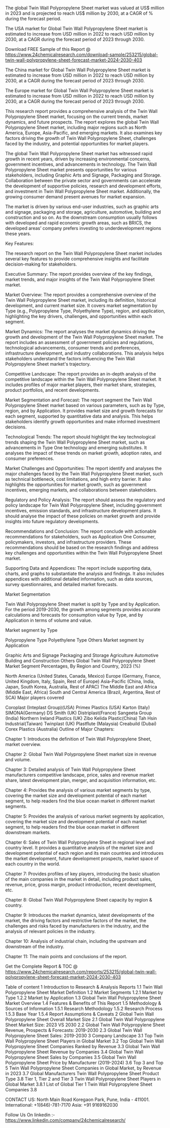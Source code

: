 The global Twin Wall Polypropylene Sheet market was valued at US$ million in 2023 and is projected to reach US$ million by 2030, at a CAGR of % during the forecast period.

The USA market for Global Twin Wall Polypropylene Sheet market is estimated to increase from USD million in 2022 to reach USD million by 2030, at a CAGR during the forecast period of 2023 through 2030.

Download FREE Sample of this Report @ https://www.24chemicalresearch.com/download-sample/253215/global-twin-wall-polypropylene-sheet-forecast-market-2024-2030-403

The China market for Global Twin Wall Polypropylene Sheet market is estimated to increase from USD million in 2022 to reach USD million by 2030, at a CAGR during the forecast period of 2023 through 2030.

The Europe market for Global Twin Wall Polypropylene Sheet market is estimated to increase from USD million in 2022 to reach USD million by 2030, at a CAGR during the forecast period of 2023 through 2030.

This research report provides a comprehensive analysis of the Twin Wall Polypropylene Sheet market, focusing on the current trends, market dynamics, and future prospects. The report explores the global Twin Wall Polypropylene Sheet market, including major regions such as North America, Europe, Asia-Pacific, and emerging markets. It also examines key factors driving the growth of Twin Wall Polypropylene Sheet, challenges faced by the industry, and potential opportunities for market players.

The global Twin Wall Polypropylene Sheet market has witnessed rapid growth in recent years, driven by increasing environmental concerns, government incentives, and advancements in technology. The Twin Wall Polypropylene Sheet market presents opportunities for various stakeholders, including Graphic Arts and Signage, Packaging and Storage. Collaboration between the private sector and governments can accelerate the development of supportive policies, research and development efforts, and investment in Twin Wall Polypropylene Sheet market. Additionally, the growing consumer demand present avenues for market expansion.

The market is driven by various end-user industries, such as graphic arts and signage, packaging and storage, agriculture, automotive, building and construction and so on. As the downstream consumption usually follows with developed and rapid economic growth areas, such as BRICS, the developed areas’ company prefers investing to underdevelopment regions these years.

Key Features:

The research report on the Twin Wall Polypropylene Sheet market includes several key features to provide comprehensive insights and facilitate decision-making for stakeholders.

Executive Summary: The report provides overview of the key findings, market trends, and major insights of the Twin Wall Polypropylene Sheet market.

Market Overview: The report provides a comprehensive overview of the Twin Wall Polypropylene Sheet market, including its definition, historical development, and current market size. It covers market segmentation by Type (e.g., Polypropylene Type, Polyethylene Type), region, and application, highlighting the key drivers, challenges, and opportunities within each segment.

Market Dynamics: The report analyses the market dynamics driving the growth and development of the Twin Wall Polypropylene Sheet market. The report includes an assessment of government policies and regulations, technological advancements, consumer trends and preferences, infrastructure development, and industry collaborations. This analysis helps stakeholders understand the factors influencing the Twin Wall Polypropylene Sheet market's trajectory.

Competitive Landscape: The report provides an in-depth analysis of the competitive landscape within the Twin Wall Polypropylene Sheet market. It includes profiles of major market players, their market share, strategies, product portfolios, and recent developments.

Market Segmentation and Forecast: The report segment the Twin Wall Polypropylene Sheet market based on various parameters, such as by Type, region, and by Application. It provides market size and growth forecasts for each segment, supported by quantitative data and analysis. This helps stakeholders identify growth opportunities and make informed investment decisions.

Technological Trends: The report should highlight the key technological trends shaping the Twin Wall Polypropylene Sheet market, such as advancements in Type One technology and emerging substitutes. It analyses the impact of these trends on market growth, adoption rates, and consumer preferences.

Market Challenges and Opportunities: The report identify and analyses the major challenges faced by the Twin Wall Polypropylene Sheet market, such as technical bottleneck, cost limitations, and high entry barrier. It also highlights the opportunities for market growth, such as government incentives, emerging markets, and collaborations between stakeholders.

Regulatory and Policy Analysis: The report should assess the regulatory and policy landscape for Twin Wall Polypropylene Sheet, including government incentives, emission standards, and infrastructure development plans. It should analyse the impact of these policies on market growth and provide insights into future regulatory developments.

Recommendations and Conclusion: The report conclude with actionable recommendations for stakeholders, such as Application One Consumer, policymakers, investors, and infrastructure providers. These recommendations should be based on the research findings and address key challenges and opportunities within the Twin Wall Polypropylene Sheet market.

Supporting Data and Appendices: The report include supporting data, charts, and graphs to substantiate the analysis and findings. It also includes appendices with additional detailed information, such as data sources, survey questionnaires, and detailed market forecasts.

Market Segmentation

Twin Wall Polypropylene Sheet market is split by Type and by Application. For the period 2019-2030, the growth among segments provides accurate calculations and forecasts for consumption value by Type, and by Application in terms of volume and value.

Market segment by Type

Polypropylene Type
Polyethylene Type
Others
Market segment by Application

Graphic Arts and Signage
Packaging and Storage
Agriculture
Automotive
Building and Construction
Others
Global Twin Wall Polypropylene Sheet Market Segment Percentages, By Region and Country, 2023 (%)

North America (United States, Canada, Mexico)
Europe (Germany, France, United Kingdom, Italy, Spain, Rest of Europe)
Asia-Pacific (China, India, Japan, South Korea, Australia, Rest of APAC)
The Middle East and Africa (Middle East, Africa)
South and Central America (Brazil, Argentina, Rest of SCA)
Major players covered

Coroplast (Inteplast Group)(USA)
Primex Plastics (USA)
Karton (Italy)
SIMONA(Germany)
DS Smith (UK)
Distriplast(France)
Sangeeta Group (India)
Northern Ireland Plastics (UK)
Zibo Kelida Plastic(China)
Tah Hsin Industrial(Taiwan)
Twinplast (UK)
Plastflute (Malaysia)
Creabuild (Dubai)
Corex Plastics (Australia)
Outline of Major Chapters:

Chapter 1: Introduces the definition of Twin Wall Polypropylene Sheet, market overview.

Chapter 2: Global Twin Wall Polypropylene Sheet market size in revenue and volume.

Chapter 3: Detailed analysis of Twin Wall Polypropylene Sheet manufacturers competitive landscape, price, sales and revenue market share, latest development plan, merger, and acquisition information, etc.

Chapter 4: Provides the analysis of various market segments by type, covering the market size and development potential of each market segment, to help readers find the blue ocean market in different market segments.

Chapter 5: Provides the analysis of various market segments by application, covering the market size and development potential of each market segment, to help readers find the blue ocean market in different downstream markets.

Chapter 6: Sales of Twin Wall Polypropylene Sheet in regional level and country level. It provides a quantitative analysis of the market size and development potential of each region and its main countries and introduces the market development, future development prospects, market space of each country in the world.

Chapter 7: Provides profiles of key players, introducing the basic situation of the main companies in the market in detail, including product sales, revenue, price, gross margin, product introduction, recent development, etc.

Chapter 8: Global Twin Wall Polypropylene Sheet capacity by region & country.

Chapter 9: Introduces the market dynamics, latest developments of the market, the driving factors and restrictive factors of the market, the challenges and risks faced by manufacturers in the industry, and the analysis of relevant policies in the industry.

Chapter 10: Analysis of industrial chain, including the upstream and downstream of the industry.

Chapter 11: The main points and conclusions of the report.

Get the Complete Report & TOC @ https://www.24chemicalresearch.com/reports/253215/global-twin-wall-polypropylene-sheet-forecast-market-2024-2030-403

Table of content
1 Introduction to Research & Analysis Reports
1.1 Twin Wall Polypropylene Sheet Market Definition
1.2 Market Segments
1.2.1 Market by Type
1.2.2 Market by Application
1.3 Global Twin Wall Polypropylene Sheet Market Overview
1.4 Features & Benefits of This Report
1.5 Methodology & Sources of Information
1.5.1 Research Methodology
1.5.2 Research Process
1.5.3 Base Year
1.5.4 Report Assumptions & Caveats
2 Global Twin Wall Polypropylene Sheet Overall Market Size
2.1 Global Twin Wall Polypropylene Sheet Market Size: 2023 VS 2030
2.2 Global Twin Wall Polypropylene Sheet Revenue, Prospects & Forecasts: 2019-2030
2.3 Global Twin Wall Polypropylene Sheet Sales: 2019-2030
3 Company Landscape
3.1 Top Twin Wall Polypropylene Sheet Players in Global Market
3.2 Top Global Twin Wall Polypropylene Sheet Companies Ranked by Revenue
3.3 Global Twin Wall Polypropylene Sheet Revenue by Companies
3.4 Global Twin Wall Polypropylene Sheet Sales by Companies
3.5 Global Twin Wall Polypropylene Sheet Price by Manufacturer (2019-2024)
3.6 Top 3 and Top 5 Twin Wall Polypropylene Sheet Companies in Global Market, by Revenue in 2023
3.7 Global Manufacturers Twin Wall Polypropylene Sheet Product Type
3.8 Tier 1, Tier 2 and Tier 3 Twin Wall Polypropylene Sheet Players in Global Market
3.8.1 List of Global Tier 1 Twin Wall Polypropylene Sheet Companies
3.8

CONTACT US:
North Main Road Koregaon Park, Pune, India - 411001.
International: +1(646)-781-7170
Asia: +91 9169162030

Follow Us On linkedin :- https://www.linkedin.com/company/24chemicalresearch/
